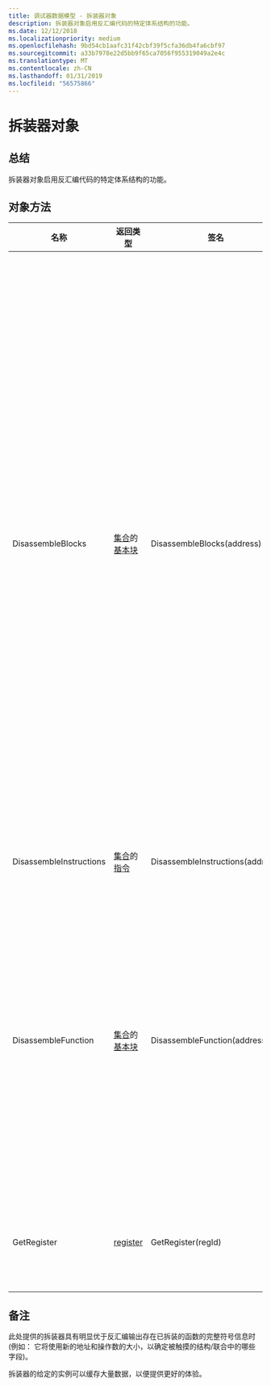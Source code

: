 ```yaml
---
title: 调试器数据模型 - 拆装器对象
description: 拆装器对象启用反汇编代码的特定体系结构的功能。
ms.date: 12/12/2018
ms.localizationpriority: medium
ms.openlocfilehash: 9bd54cb1aafc31f42cbf39f5cfa36db4fa6cbf97
ms.sourcegitcommit: a33b7978e22d5bb9f65ca7056f955319049a2e4c
ms.translationtype: MT
ms.contentlocale: zh-CN
ms.lasthandoff: 01/31/2019
ms.locfileid: "56575866"
---
```

# <a name="disassembler-objects"></a>拆装器对象
## <a name="summary"></a>总结
拆装器对象启用反汇编代码的特定体系结构的功能。
## <a name="object-methods"></a>对象方法
|名称|返回类型|签名|描述|
|--- |--- |--- |--- |
|DisassembleBlocks|[集合](dbgmodel-namespace-collections.md)的[基本块](dbgmodel-object-basic-block.md)|DisassembleBlocks(address)|开始在拆装*地址*，并返回[集合](dbgmodel-namespace-collections.md)的基本块。 反汇编此处从是以线性方式进*地址*按指令的指令。 由于这不执行完整流分析的函数时，它是完全有可能，可能跳转到此方法返回的块的中间。 仅有一个出口点从每个;但是。|
|DisassembleInstructions|[集合](dbgmodel-namespace-collections.md)的[指令](dbgmodel-object-instruction.md)|DisassembleInstructions(address)|开始在拆装*地址*。 |
|DisassembleFunction|[集合](dbgmodel-namespace-collections.md)的[基本块](dbgmodel-object-basic-block.md)|DisassembleFunction(address)|假设一个函数开始*地址*，此执行该函数的完整流分析。 结果是[集合](dbgmodel-namespace-collections.md)的基本块具有一个入口点和一个退出点。|
|GetRegister|[register](dbgmodel-object-register.md)|GetRegister(regId)|返回从给定的注册 id 注册对象。|
## <a name="remarks"></a>备注
此处提供的拆装器具有明显优于反汇编输出存在已拆装的函数的完整符号信息时 (例如： 它将使用新的地址和操作数的大小，以确定被触摸的结构/联合中的哪些字段)。

拆装器的给定的实例可以缓存大量数据，以便提供更好的体验。